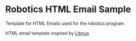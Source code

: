# Robotics HTML Email Sample

Template for HTML Emails used for the robotics program.

HTML email template  inspired by [Litmus](https://www.litmus.com/)
